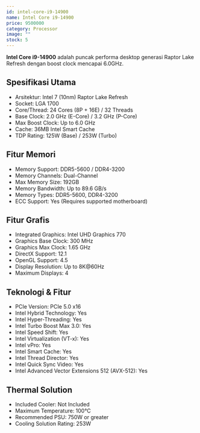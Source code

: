 ```yaml
---
id: intel-core-i9-14900
name: Intel Core i9-14900
price: 9500000
category: Processor
image: ""
stock: 5
---
```


**Intel Core i9-14900** adalah puncak performa desktop generasi Raptor Lake Refresh dengan boost clock mencapai 6.0GHz.

## Spesifikasi Utama

- Arsitektur: Intel 7 (10nm) Raptor Lake Refresh
- Socket: LGA 1700
- Core/Thread: 24 Cores (8P + 16E) / 32 Threads
- Base Clock: 2.0 GHz (E-Core) / 3.2 GHz (P-Core)
- Max Boost Clock: Up to 6.0 GHz
- Cache: 36MB Intel Smart Cache
- TDP Rating: 125W (Base) / 253W (Turbo)

## Fitur Memori

- Memory Support: DDR5-5600 / DDR4-3200
- Memory Channels: Dual-Channel
- Max Memory Size: 192GB
- Memory Bandwidth: Up to 89.6 GB/s
- Memory Types: DDR5-5600, DDR4-3200
- ECC Support: Yes (Requires supported motherboard)

## Fitur Grafis

- Integrated Graphics: Intel UHD Graphics 770
- Graphics Base Clock: 300 MHz
- Graphics Max Clock: 1.65 GHz
- DirectX Support: 12.1
- OpenGL Support: 4.5
- Display Resolution: Up to 8K@60Hz
- Maximum Displays: 4

## Teknologi & Fitur

- PCIe Version: PCIe 5.0 x16
- Intel Hybrid Technology: Yes
- Intel Hyper-Threading: Yes
- Intel Turbo Boost Max 3.0: Yes
- Intel Speed Shift: Yes
- Intel Virtualization (VT-x): Yes
- Intel vPro: Yes
- Intel Smart Cache: Yes
- Intel Thread Director: Yes
- Intel Quick Sync Video: Yes
- Intel Advanced Vector Extensions 512 (AVX-512): Yes

## Thermal Solution

- Included Cooler: Not Included
- Maximum Temperature: 100°C
- Recommended PSU: 750W or greater
- Cooling Solution Rating: 253W
